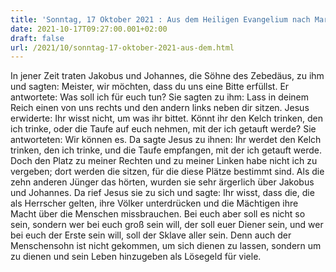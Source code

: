 ```yaml
---
title: 'Sonntag, 17 Oktober 2021 : Aus dem Heiligen Evangelium nach Markus - Mk 10,35-45.'
date: 2021-10-17T09:27:00.001+02:00
draft: false
url: /2021/10/sonntag-17-oktober-2021-aus-dem.html
---
```


In jener Zeit traten Jakobus und Johannes, die Söhne des Zebedäus, zu ihm und sagten: Meister, wir möchten, dass du uns eine Bitte erfüllst. Er antwortete: Was soll ich für euch tun? Sie sagten zu ihm: Lass in deinem Reich einen von uns rechts und den andern links neben dir sitzen. Jesus erwiderte: Ihr wisst nicht, um was ihr bittet. Könnt ihr den Kelch trinken, den ich trinke, oder die Taufe auf euch nehmen, mit der ich getauft werde? Sie antworteten: Wir können es. Da sagte Jesus zu ihnen: Ihr werdet den Kelch trinken, den ich trinke, und die Taufe empfangen, mit der ich getauft werde. Doch den Platz zu meiner Rechten und zu meiner Linken habe nicht ich zu vergeben; dort werden die sitzen, für die diese Plätze bestimmt sind. Als die zehn anderen Jünger das hörten, wurden sie sehr ärgerlich über Jakobus und Johannes. Da rief Jesus sie zu sich und sagte: Ihr wisst, dass die, die als Herrscher gelten, ihre Völker unterdrücken und die Mächtigen ihre Macht über die Menschen missbrauchen. Bei euch aber soll es nicht so sein, sondern wer bei euch groß sein will, der soll euer Diener sein, und wer bei euch der Erste sein will, soll der Sklave aller sein. Denn auch der Menschensohn ist nicht gekommen, um sich dienen zu lassen, sondern um zu dienen und sein Leben hinzugeben als Lösegeld für viele.